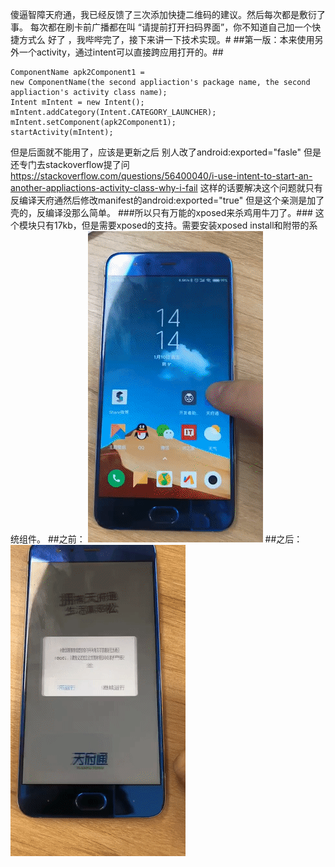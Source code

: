 傻逼智障天府通，我已经反馈了三次添加快捷二维码的建议。然后每次都是敷衍了事。
每次都在刷卡前广播都在叫 “请提前打开扫码界面”，你不知道自己加一个快捷方式么
好了 ，我哔哔完了，接下来讲一下技术实现。#
##第一版：本来使用另外一个activity，通过intent可以直接跨应用打开的。##
 `````` 
ComponentName apk2Component1 =
new ComponentName(the second appliaction's package name, the second appliaction's activity class name);
Intent mIntent = new Intent();
mIntent.addCategory(Intent.CATEGORY_LAUNCHER);
mIntent.setComponent(apk2Component1);
startActivity(mIntent);
 `````` 
但是后面就不能用了，应该是更新之后 别人改了android:exported="fasle"
但是还专门去stackoverflow提了问
https://stackoverflow.com/questions/56400040/i-use-intent-to-start-an-another-appliactions-activity-class-why-i-fail
这样的话要解决这个问题就只有反编译天府通然后修改manifest的android:exported="true"
但是这个亲测是加了壳的，反编译没那么简单。
###所以只有万能的xposed来杀鸡用牛刀了。###
这个模块只有17kb，但是需要xposed的支持。需要安装xposed install和附带的系统组件。
##之前：
![image](https://github.com/TheKeyDU/XposedTianFuTongJustJumpToQcCodeActivity/blob/master/%E5%8E%9F%E5%A7%8B.gif?raw=true)
##之后：
![image](https://github.com/TheKeyDU/XposedTianFuTongJustJumpToQcCodeActivity/blob/master/%E6%8F%92%E4%BB%B6%E5%90%8E.gif?raw=true)
 
